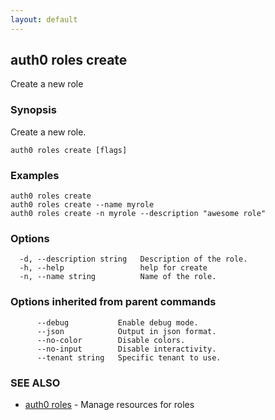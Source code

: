 ```yaml
---
layout: default
---
```

## auth0 roles create

Create a new role

### Synopsis

Create a new role.

```
auth0 roles create [flags]
```

### Examples

```
auth0 roles create
auth0 roles create --name myrole
auth0 roles create -n myrole --description "awesome role"
```

### Options

```
  -d, --description string   Description of the role.
  -h, --help                 help for create
  -n, --name string          Name of the role.
```

### Options inherited from parent commands

```
      --debug           Enable debug mode.
      --json            Output in json format.
      --no-color        Disable colors.
      --no-input        Disable interactivity.
      --tenant string   Specific tenant to use.
```

### SEE ALSO

* [auth0 roles](auth0_roles.md)	 - Manage resources for roles

